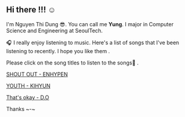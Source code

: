 ## Hi there !!! :relaxed:
I'm Nguyen Thi Dung :sunglasses:. You can call me **Yung**. I major in Computer Science and Engineering at SeoulTech.

:headphones: I really enjoy listening to music. Here's a list of songs that I've been listening to recently. I hope you like them .

Please click on the song titles to listen to the songs:guitar: .

[SHOUT OUT - ENHYPEN](https://youtu.be/U1VhxZYpZ0U?si=zpgmwwwe_qSGHuSq)

[YOUTH - KIHYUN](https://youtu.be/0OliiOgXlJI?si=CEc8uW_pbXgilzvn)

[That's okay - D.O ](https://youtu.be/j2aQ_NqeTNw?si=XzBSAAUJZMR0sgaN)

Thanks ~-~
